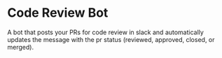 # Code Review Bot

A bot that posts your PRs for code review in slack and automatically updates the message with the pr status (reviewed, approved, closed, or merged).
